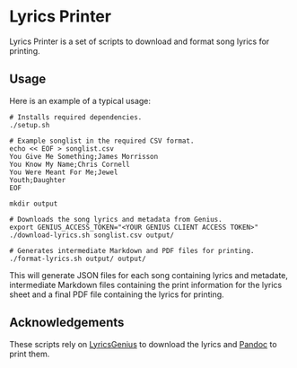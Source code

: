 # Lyrics Printer

Lyrics Printer is a set of scripts to download and format song lyrics for printing.

## Usage

Here is an example of a typical usage:

```
# Installs required dependencies.
./setup.sh

# Example songlist in the required CSV format.
echo << EOF > songlist.csv
You Give Me Something;James Morrisson
You Know My Name;Chris Cornell
You Were Meant For Me;Jewel
Youth;Daughter
EOF

mkdir output

# Downloads the song lyrics and metadata from Genius.
export GENIUS_ACCESS_TOKEN="<YOUR GENIUS CLIENT ACCESS TOKEN>"
./download-lyrics.sh songlist.csv output/

# Generates intermediate Markdown and PDF files for printing.
./format-lyrics.sh output/ output/
````

This will generate JSON files for each song containing lyrics and metadate, intermediate Markdown files containing the print information for the lyrics sheet and a final PDF file containing the lyrics for printing.

## Acknowledgements

These scripts rely on [LyricsGenius](https://github.com/johnwmillr/LyricsGenius) to download the lyrics and [Pandoc](https://pandoc.org/) to print them.

